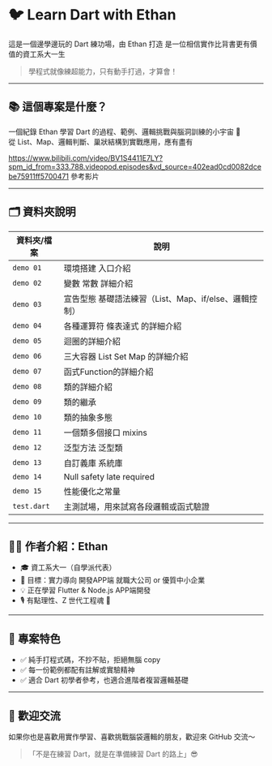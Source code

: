 # 🐦 Learn Dart with Ethan

這是一個邊學邊玩的 Dart 練功場，由 Ethan 打造
是一位相信實作比背書更有價值的資工系大一生

> 學程式就像練超能力，只有動手打過，才算會！

---

## 📚 這個專案是什麼？

一個紀錄 Ethan 學習 Dart 的過程、範例、邏輯挑戰與腦洞訓練的小宇宙 🌌  
從 List、Map、邏輯判斷、巢狀結構到實戰應用，應有盡有

https://www.bilibili.com/video/BV1S4411E7LY?spm_id_from=333.788.videopod.episodes&vd_source=402ead0cd0082dcebe75911ff5700471
參考影片

---

## 🗂️ 資料夾說明

| 資料夾/檔案|                      說明                          |
|-----------|----------------------------------------------------|
| `demo 01` | 環境搭建 入口介紹                                   |
| `demo 02` | 變數 常數 詳細介紹                                  |
| `demo 03` | 宣告型態 基礎語法練習（List、Map、if/else、邏輯控制） |
| `demo 04` | 各種運算符 條表達式 的詳細介紹                       |
| `demo 05` | 迴圈的詳細介紹                                      |
| `demo 06` | 三大容器 List Set Map 的詳細介紹                    |
| `demo 07` | 函式Function的詳細介紹                              |
| `demo 08` | 類的詳細介紹                                        |
| `demo 09` | 類的繼承                                            |
| `demo 10` | 類的抽象多態                                        |
| `demo 11` | 一個類多個接口 mixins                               |
| `demo 12` | 泛型方法 泛型類                                     |
| `demo 13` | 自訂義庫 系統庫                                     |
| `demo 14` | Null safety   late   required                      |
| `demo 15` | 性能優化之常量                                      |
| `test.dart`  | 主測試場，用來試寫各段邏輯或函式驗證               |

---

## 👨‍💻 作者介紹：Ethan

- 🎓 資工系大一（自學派代表）
- 🎯 目標：實力導向 開發APP端 就職大公司 or 優質中小企業
- 💡 正在學習 Flutter & Node.js APP端開發
- 🎙️ 有點理性、Z 世代工程魂 🔧

---

## 🧪 專案特色

- ✅ 純手打程式碼，不抄不貼，拒絕無腦 copy
- ✅ 每一份範例都配有註解或實驗精神
- ✅ 適合 Dart 初學者參考，也適合進階者複習邏輯基礎

---

## 💬 歡迎交流

如果你也是喜歡用實作學習、喜歡挑戰腦袋邏輯的朋友，歡迎來 GitHub 交流～

> 「不是在練習 Dart，就是在準備練習 Dart 的路上」😎

